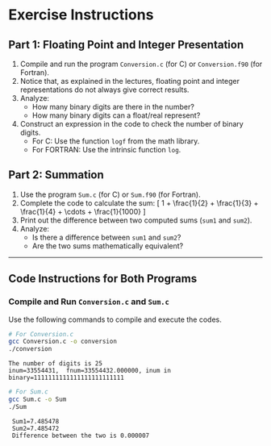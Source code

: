 # Exercise Instructions

## Part 1: Floating Point and Integer Presentation

1. Compile and run the program `Conversion.c` (for C) or `Conversion.f90` (for Fortran).
2. Notice that, as explained in the lectures, floating point and integer representations do not always give correct results.
3. Analyze:
   - How many binary digits are there in the number?
   - How many binary digits can a float/real represent?
4. Construct an expression in the code to check the number of binary digits.
   - For C: Use the function `logf` from the math library.
   - For FORTRAN: Use the intrinsic function `log`.

## Part 2: Summation

1. Use the program `Sum.c` (for C) or `Sum.f90` (for Fortran).
2. Complete the code to calculate the sum:
   \[
   1 + \frac{1}{2} + \frac{1}{3} + \frac{1}{4} + \cdots + \frac{1}{1000}
   \]
3. Print out the difference between two computed sums (`sum1` and `sum2`).
4. Analyze:
   - Is there a difference between `sum1` and `sum2`?
   - Are the two sums mathematically equivalent?

---

## Code Instructions for Both Programs

### Compile and Run `Conversion.c` and `Sum.c`
Use the following commands to compile and execute the codes.

```bash
# For Conversion.c
gcc Conversion.c -o conversion 
./conversion
```

```
The number of digits is 25
inum=33554431,  fnum=33554432.000000, inum in binary=1111111111111111111111111
```
```bash
# For Sum.c
gcc Sum.c -o Sum
./Sum
```

```
 Sum1=7.485478
 Sum2=7.485472
 Difference between the two is 0.000007
```